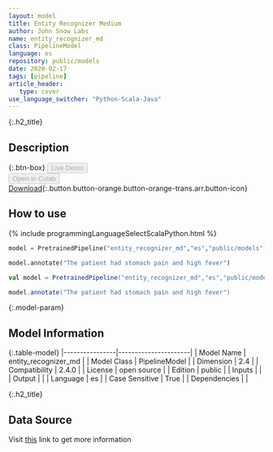 ```yaml
---
layout: model
title: Entity Recognizer Medium
author: John Snow Labs
name: entity_recognizer_md
class: PipelineModel
language: es
repository: public/models
date: 2020-02-17
tags: [pipeline]
article_header:
   type: cover
use_language_switcher: "Python-Scala-Java"
---
```


{:.h2_title}
## Description 




{:.btn-box}
<button class="button button-orange" disabled>Live Demo</button><br/><button class="button button-orange" disabled>Open in Colab</button><br/>[Download](https://s3.amazonaws.com/auxdata.johnsnowlabs.com/public/models/entity_recognizer_md_es_2.4.0_2.4_1581978260094.zip){:.button.button-orange.button-orange-trans.arr.button-icon}<br/>

## How to use 
<div class="tabs-box" markdown="1">

{% include programmingLanguageSelectScalaPython.html %}

```python
model = PretrainedPipeline("entity_recognizer_md","es","public/models")

model.annotate("The patient had stomach pain and high fever")
```

```scala
val model = PretrainedPipeline("entity_recognizer_md","es","public/models")

model.annotate("The patient had stomach pain and high fever")
```
</div>



{:.model-param}
## Model Information
{:.table-model}
|----------------|----------------------|
| Model Name     | entity_recognizer_md |
| Model Class    | PipelineModel        |
| Dimension      | 2.4                  |
| Compatibility  | 2.4.0                |
| License        | open source          |
| Edition        | public               |
| Inputs         |                      |
| Output         |                      |
| Language       | es                   |
| Case Sensitive | True                 |
| Dependencies   |                      |




{:.h2_title}
## Data Source
  
Visit [this]() link to get more information

